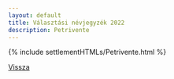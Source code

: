 ```yaml
---
layout: default
title: Választási névjegyzék 2022
description: Petrivente
---
```


{% include settlementHTMLs/Petrivente.html %}

[Vissza](./)
